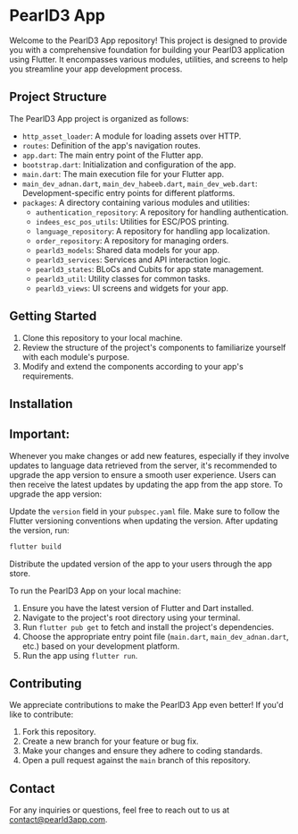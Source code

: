  
# PearlD3 App

Welcome to the PearlD3 App repository! This project is designed to provide you with a comprehensive foundation for building your PearlD3 application using Flutter. It encompasses various modules, utilities, and screens to help you streamline your app development process.

## Project Structure

The PearlD3 App project is organized as follows:

- `http_asset_loader`: A module for loading assets over HTTP.
- `routes`: Definition of the app's navigation routes.
- `app.dart`: The main entry point of the Flutter app.
- `bootstrap.dart`: Initialization and configuration of the app.
- `main.dart`: The main execution file for your Flutter app.
- `main_dev_adnan.dart`, `main_dev_habeeb.dart`, `main_dev_web.dart`: Development-specific entry points for different platforms.
- `packages`: A directory containing various modules and utilities:
    - `authentication_repository`: A repository for handling authentication.
    - `indees_esc_pos_utils`: Utilities for ESC/POS printing.
    - `language_repository`: A repository for handling app localization.
    - `order_repository`: A repository for managing orders.
    - `pearld3_models`: Shared data models for your app.
    - `pearld3_services`: Services and API interaction logic.
    - `pearld3_states`: BLoCs and Cubits for app state management.
    - `pearld3_util`: Utility classes for common tasks.
    - `pearld3_views`: UI screens and widgets for your app.

## Getting Started

1. Clone this repository to your local machine.
2. Review the structure of the project's components to familiarize yourself with each module's purpose.
3. Modify and extend the components according to your app's requirements.

## Installation

## Important:

Whenever you make changes or add new features, especially if they involve updates to language data retrieved from the server, it's recommended to upgrade the app version to ensure a smooth user experience. Users can then receive the latest updates by updating the app from the app store.
To upgrade the app version:

Update the `version` field in your `pubspec.yaml` file.
Make sure to follow the Flutter versioning conventions when updating the version.
After updating the version, run:

```bash
flutter build 
```
Distribute the updated version of the app to your users through the app store.



To run the PearlD3 App on your local machine:

1. Ensure you have the latest version of Flutter and Dart installed.
2. Navigate to the project's root directory using your terminal.
3. Run `flutter pub get` to fetch and install the project's dependencies.
4. Choose the appropriate entry point file (`main.dart`, `main_dev_adnan.dart`, etc.) based on your development platform.
5. Run the app using `flutter run`.


## Contributing

We appreciate contributions to make the PearlD3 App even better! If you'd like to contribute:

1. Fork this repository.
2. Create a new branch for your feature or bug fix.
3. Make your changes and ensure they adhere to coding standards.
4. Open a pull request against the `main` branch of this repository.


## Contact

For any inquiries or questions, feel free to reach out to us at [contact@pearld3app.com](mailto:contact@pearld3app.com).

